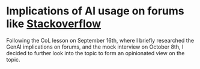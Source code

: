 # Implications of AI usage on forums like [Stackoverflow][SO]

Following the CoL lesson on September 16th, where I briefly researched the GenAI implications on forums, 
and the mock interview on October 8th, I decided to further look into the topic to form an opinionated 
view on the topic. 

[SO]: https://stackoverflow.com/
